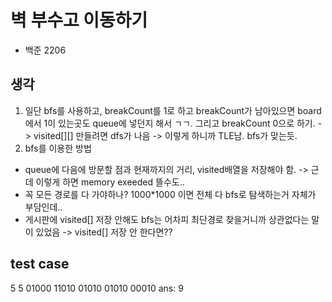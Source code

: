 # 벽 부수고 이동하기
- 백준 2206

## 생각
1. 일단 bfs를 사용하고, breakCount를 1로 하고 breakCount가 남아있으면 board에서 1이 있는곳도 queue에 넣던지 해서 ㄱㄱ. 그리고 breakCount 0으로 하기.
-> visited[][] 만들려면 dfs가 나음
-> 이렇게 하니까 TLE남. bfs가 맞는듯.
2. bfs를 이용한 방법
- queue에 다음에 방문할 점과 현재까지의 거리, visited배열을 저장해야 함.
-> 근데 이렇게 하면 memory exeeded 뜰수도..
- 꼭 모든 경로를 다 가야하나? 1000*1000 이면 전체 다 bfs로 탐색하는거 자체가 부담인데..
- 게시판에 visited[] 저장 안해도 bfs는 어차피 최단경로 찾을거니까 상관없다는 말이 있었음 -> visited[] 저장 안 한다면??

## test case

5 5
01000
11010
01010
01010
00010
ans: 9